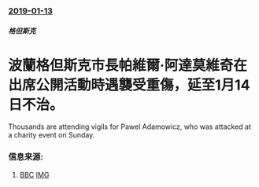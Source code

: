 ### [2019-01-13](/news/2019/01/13/index.md)

##### 格但斯克
# 波蘭格但斯克市長帕維爾·阿達莫維奇在出席公開活動時遇襲受重傷，延至1月14日不治。 

Thousands are attending vigils for Pawel Adamowicz, who was attacked at a charity event on Sunday.


### 信息来源:

1. [BBC](https://www.bbc.co.uk/news/world-europe-46867286) [IMG](https://ichef.bbci.co.uk/images/ic/1024x576/p06y306j.jpg)
